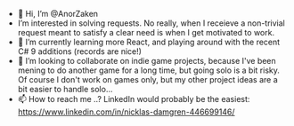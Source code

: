 - 👋 Hi, I’m @AnorZaken
- I’m interested in solving requests. No really, when I receieve a non-trivial request meant to satisfy a clear need is when I get motivated to work.
- 🌱 I’m currently learning more React, and playing around with the recent C# 9 additions (records are nice!)
- 💞️ I’m looking to collaborate on indie game projects, because I've been mening to do another game for a long time, but going solo is a bit risky.
Of course I don't work on games only, but my other project ideas are a bit easier to handle solo...
- 📫 How to reach me ..? LinkedIn would probably be the easiest: https://www.linkedin.com/in/nicklas-damgren-446699146/

<!---
AnorZaken/AnorZaken is a ✨ special ✨ repository because its `README.md` (this file) appears on your GitHub profile.
You can click the Preview link to take a look at your changes.
--->
